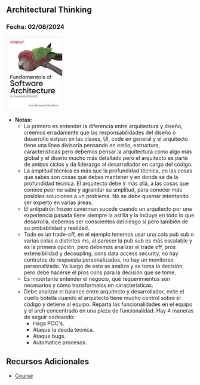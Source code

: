 ## Architectural Thinking

### Fecha: 02/08/2024

<img src="images/sa.jpg" alt="Gráfico de Introducción" width="150">

- **Notas:**
  - Lo primero es entender la diferencia entre arquitectura y diseño, creemos erradamente que las responsabilidades del diseño o desarrollo estpan en las clases, UI, code en general y el arquitecto tiene una línea divisoria pensando en estilo, estructura, caracteristicas pero debemos pensar la arquitectura como algo más global y el diseño mucho más detallado pero el arquitecto es parte de ambos ciclos y da liderazgo al desarrollador en cargo del código. 
  - La amplitud técnica es más que la profundidad técnica, en las cosas que sabes son cosas que debes mantener y en donde se da la profundidad técnica. El arquitecto debe ir más allá, a las cosas que conoce peor no sabe y agrandar su amplitud, para conocer más posibles soluciones a un problema. 
  No se debe quemar intentando ser experto en varias áreas. 
  - El antipatrón frozen caverman sucede cuando un arquitecto por una experiencia pasada tiene siempre la astilla y la incluye en todo lo que desarrolla, debemos ser conscientes del riesgo sí pero también de su probabilidad y realidad. 
  - Todo es un trade-off, en el ejemplo tenemos usar una cola pub sub o varias colas a distintos ms, al parecer la pub sub es más escalable y es la primera opción, pero debemos analizar el trade off, pros extensibilidad y decoupling, cons data access security, no hay contratos de respuesta personalizados, no hay un monitoreo personalizado. Ya luego de esto se analiza y se toma la decisión, pero debe hacerse el pros cons para la decisión que se tome. 
  - Es importante entender el negocio, qué requerimientos son necesarios y cómo transformalos en caracteristicas. 
  - Debe analizar el balance entre arquitecto y desarrollador, evite el cuello botella cuando el arquitecto tiene mucho control sobre el código y detiene al equipo. Reparta las funcionalidades en el equipo y el arch concentrado en una pieza de funcionalidad. Hay 4 maneras de seguir codeando: 
    - Haga POC's. 
    - Ataque la deuda técnica. 
    - Ataque bugs. 
    - Automatice procesos. 

## Recursos Adicionales
- [Course](https://fundamentalsofsoftwarearchitecture.com/)